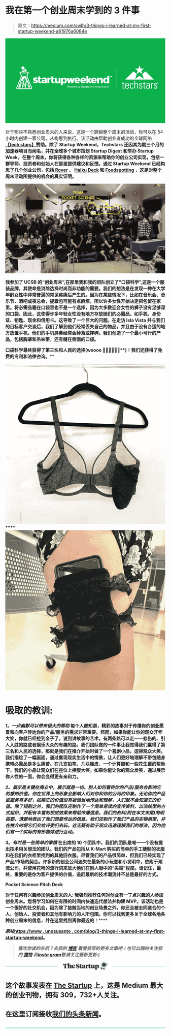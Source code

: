 # 我在第一个创业周末学到的 3 件事

> 原文：<https://medium.com/swlh/3-things-i-learned-at-my-first-startup-weekend-a81976a6084e>

![](img/0d9c16f0ecbbd3904851ea96ba4cf2cf.png)

对于那些不熟悉创业周末的人来说，这是一个跨越整个周末的活动，你可以在 54 小时内创建一家公司，从构思到执行。该活动由帮助创业者成功的全球网络[**【tech stars】**](https://www.techstars.com/)**赞助。除了 Startup Weekend，Techstars 还因其为期三个月的加速器项目而闻名，并在全球多个城市策划 Startup Digest 和举办 Startup Week。在整个周末，你将获得各种各样的资源来帮助你的创业公司实现，包括一群导师、投资者和创始人在那里提供建议和反馈。通过 Startup Weekend 已经构思了几个创业公司，包括 [**Rover**](https://www.rover.com/) 、 [**Haiku Deck**](https://www.haikudeck.com/) 和 [**Foodspotting**](http://www.foodspotting.com/) ，这是对整个周末活动所提供的机会的真实证明。**

**![](img/e7a5a36f85f9f066990a1e1bfda2bfb1.png)**

**我参加了 UCSB 的“创业周末”,在那里我和我的团队创立了“口袋科学”,这是一个服装品牌，其使命是消除选择时尚而非功能的需要。我们的想法是在发现一种在大学年龄女性中非常普遍的常见疼痛后产生的。因为在某些情况下，比如在音乐会、音乐节、酒吧或夜总会，提着包可能有点麻烦，所以许多女性开始决定把包留在家里。将必需品塞在口袋里也不是一个选择，因为大多数迎合女性的裤子没有足够深的口袋。因此，这使得许多年轻女性没有地方存放她们的必需品，如手机、身份证、钥匙、现金和信用卡。这导致了一个巨大的问题。在走访 Isla Vista 并与我们的目标客户交谈后，我们了解到他们经常丢失自己的物品，并且由于没有合适的地方放置手机，他们的手机屏幕经常会掉落或摔碎。我们创造了一个最小可行的产品，包括胸罩和吊袜带，还有缝在侧面的口袋。**

****口袋科学最终获得了第三名和人民的选择(woooo** 🙌🏼🙌🏼🙌🏼**)！我们还获得了免费的专利和法律咨询。****

**![](img/578704a842f49849838c979f03ba4bcc.png)****![](img/e4c57f9fa4351dda520ff56a6a2075d7.png)**

# **吸取的教训:**

*****1。一点幽默可以带来很大的帮助***
每个人都知道，精彩的故事对于传播你的创业愿景和向客户传达你的产品/服务的需求非常重要。然而，如果你能让你的观众开怀大笑，你就已经挖到金子了。说到讲故事的艺术，有两条路可以走——悲伤的、引人入胜的路或者娱乐大众的有趣的路。我们团队做的一件事让我觉得我们赢得了第三名和人民的选择，那就是我们在推介开始时做了一个喜剧小品，逗得观众大笑。我们描绘了一幅画面，通过重现现实生活中的情景，让人们更好地理解不带包随身携带必需品是多么痛苦。在几支铅笔、几块橡皮、一个计算器和一些花生酱的帮助下，我们的小品让观众们在座位上捧腹大笑。如果你能让你的观众发笑，通过展示你人性的一面，你会变得更有亲和力。**

*****2。展示是关键在商业中，展示就是一切。别人如何看待你的产品/服务会影响它的感知价值。你在世界上的形象会影响人们对你和你的公司的印象。无论你的产品或服务有多好，如果它的价值没有被恰当地传达和理解，人们就不会知道它的价值。除了短剧之外，我们的团队还制作了一个简单易读的宣传资料，以流线型的方式组织，并配有丰富的视觉效果来帮助传播信息。我们的资料(附在本文末尾)简明扼要，清楚地表达了我们想要传达的信息。我们还制作了我们产品的实物原型，并在推介时将它们交给评委们去玩。这无疑有助于观众迅速理解我们的想法，因为他们有一个实际的有形物体进行互动。*****

*****3。有时是一些简单的事情***
在出席的 10 个团队中，我们的团队是唯一一个没有提出技术相关想法的团队。我们的产品包括从 K-Mart 购买的简单的手工缝制的衣服和在我们的衣柜里找到的其他旧衣服。尽管我们的产品很简单，但我们已经实现了产品/市场的契合。许多新的创业公司迷失在最新的小玩意和小发明中，依附于潮流公司，并使用花哨的流行词来放大他们在别人眼中的“尖端”程度。请记住，最终，重要的是你为客户提供的价值，追赶最新的技术潮流并不总是最好的方式。**

**Pocket Science Pitch Deck**

**对于任何有兴趣参加创业周末的人:
我强烈推荐任何对创业有一丁点兴趣的人参加创业周末。您将学习如何在有限的时间内快速迭代想法并构建 MVP。该活动也是一个很好的社交机会，因为除了接触当地的创业场景之外，你还会被志同道合的个人、创始人、投资者和其他有影响力的人所包围。你可以找到更多关于全球各地各种创业周末的信息，并在这里找到离你最近的[](https://startupweekend.org/)**！****

*******原帖***[**https://www . unosusanto . com/blog/3-things-I-learned-at-my-first-startup-weekend**](https://www.unosusanto.com/blog/3-things-i-learned-at-my-first-startup-weekend)**。******

> *****喜欢你读的东西？去我的* [*博客*](https://www.unosusanto.com/blog/) *看看我写的更多文章吧！也可以随时关注我的* [*推特*](https://twitter.com/unosusanto) *和*[*insta gram*](https://www.instagram.com/unosusanto/)*敬请关注最新更新:)*****

****[![](img/308a8d84fb9b2fab43d66c117fcc4bb4.png)](https://medium.com/swlh)****

## ****这个故事发表在 [The Startup](https://medium.com/swlh) 上，这是 Medium 最大的创业刊物，拥有 309，732+人关注。****

## ****在这里订阅接收[我们的头条新闻](http://growthsupply.com/the-startup-newsletter/)。****

****[![](img/b0164736ea17a63403e660de5dedf91a.png)](https://medium.com/swlh)****